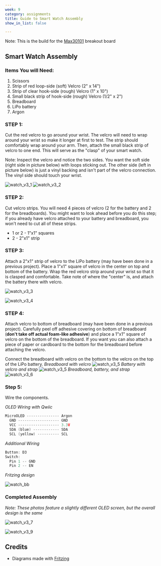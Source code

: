 ```yaml
---
week: 9
category: assignments
title: Guide to Smart Watch Assembly
show_in_list: false

---
```


Note: This is the build for the [Max30101](https://www.sparkfun.com/products/16474) breakout board

## Smart Watch Assembly

### Items You will Need: 

1. Scissors
2. Strip of red loop-side (soft) Velcro (2" x 14")
3. Strip of clear hook-side (rough) Velcro (1" x 10")
4. Small black strip of hook-side (rough) Velcro (1/2" x 2")
4. Breadboard
5. LiPo battery
6. Argon

### STEP 1:

Cut the red velcro to go around your wrist. The velcro will need to wrap around your wrist so make it longer at first to test. The strip should comfortably wrap around your arm. Then, attach the small black strip of velcro to one end. This will serve as the "clasp" of your smart watch. 

Note: Inspect the velcro and notice the two sides. You want the soft side (right side in picture below) with loops sticking out. The other side (left in picture below) is just a vinyl backing and isn't part of the velcro connection. The vinyl side should touch your wrist. 

![watch_v3_1](guide_build_watch_max30101.assets/watch_v3_1.jpg)
![watch_v3_2](guide_build_watch_max30101.assets/watch_v3_2.jpg)

### STEP 2:

Cut velcro strips. You will need 4 pieces of velcro (2 for the battery and 2 for the breadboards). You might want to look ahead before you do this step; if you already have velcro attached to your battery and breadboard, you won't need to cut all of these strips.

* 1 or 2 - 1"x1" squares
* 2 - 2"x1" strip 

### STEP 3:

Attach a 2"x1" strip of velcro to the LiPo battery (may have been done in a previous project). Place a 1"x1" square of velcro in the center on top and bottom of the battery. Wrap the red velcro strip around your wrist so that it is clasped and comfortable. Take note of where the "center" is, and attach the battery there with velcro. 

![watch_v3_3](guide_build_watch_max30101.assets/watch_v3_3.png)

![watch_v3_4](guide_build_watch_max30101.assets/watch_v3_4.png)



### STEP 4:

Attach velcro to bottom of breadboard (may have been done in a previous project). Carefully peel off adhesive covering on bottom of breadboard (**don't take off actual foam-like adhesive**) and place a 1"x1" square of velcro on the bottom of the breadboard. If you want you can also attach a piece of paper or cardboard to the bottom for the breadboard before attaching the velcro.

Connect the breadboard with velcro on the bottom to the velcro on the top of the LiPo battery.
*Breadboard with velcro*
![watch_v3_5](guide_build_watch_max30101.assets/watch_v3_5a.png)
*Battery with velcro and strap*
![watch_v3_5](guide_build_watch_max30101.assets/watch_v3_5.png)
*Breadboard, battery, and strap*
![watch_v3_6](guide_build_watch_max30101.assets/watch_v3_6.png)


### Step 5:

Wire the components. 

*OLED Wiring with Qwiic* 

```c++
MicroOLED --------------- Argon
  GND ------------------- GND
  VCC ------------------- 3.3V
  SDA (blue) ------------ SDA
  SCL (yellow) ---------- SCL
```

*Additional Wiring*

```c++
Button: D3
Switch: 
  Pin 1 -- GND
  Pin 2 -- EN
```



*Fritzing design*

![watch_bb](guide_build_watch_max30101.assets/watch_with_switch_i2c_bb.png)



### Completed Assembly

*Note: These photos feature a slightly different OLED screen, but the overall design is the same*

![watch_v3_7](guide_build_watch_max30101.assets/watch_v3_7.png)



![watch_v3_9](guide_build_watch_max30101.assets/watch_v3_8.jpg)

## Credits

* Diagrams made with [Fritzing](https://fritzing.org/home/)


